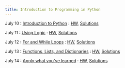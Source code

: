 ```yaml
---
title: Introduction to Programming in Python
---
```


July 10
: [Introduction to Python](#)
  : [HW](/assets/hws/hw1_blank.pdf), [Solutions](#)

July 11
: [Using Logic](#)
  : [HW](#), [Solutions](#)

July 12
: [For and While Loops](#)
  : [HW](#), [Solutions](#)

July 13
: [Functions, Lists, and Dictionaries](#)
  : [HW](#), [Solutions](#)

July 14
: [Apply what you've learned](#)
  : [HW](#), [Solutions](#)
